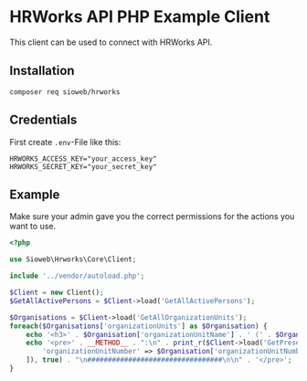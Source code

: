 # HRWorks API PHP Example Client

This client can be used to connect with HRWorks API.

## Installation

`composer req sioweb/hrworks`

## Credentials

First create `.env`-File like this:

```
HRWORKS_ACCESS_KEY="your_access_key"
HRWORKS_SECRET_KEY="your_secret_key"
```

## Example

Make sure your admin gave you the correct permissions for the actions you want to use.

```php
<?php

use Sioweb\Hrworks\Core\Client;

include '../vendor/autoload.php';

$Client = new Client();
$GetAllActivePersons = $Client->load('GetAllActivePersons');

$Organisations = $Client->load('GetAllOrganizationUnits');
foreach($Organisations['organizationUnits'] as $Organisation) {
    echo '<h3>' . $Organisation['organizationUnitName'] . ' (' . $Organisation['organizationUnitNumber'] . ')</h3>';
    echo '<pre>' . __METHOD__ . ":\n" . print_r($Client->load('GetPresentPersonsOfOrganizationUnit', [
        'organizationUnitNumber' => $Organisation['organizationUnitNumber']
    ]), true) . "\n#################################\n\n" . '</pre>';
}
```